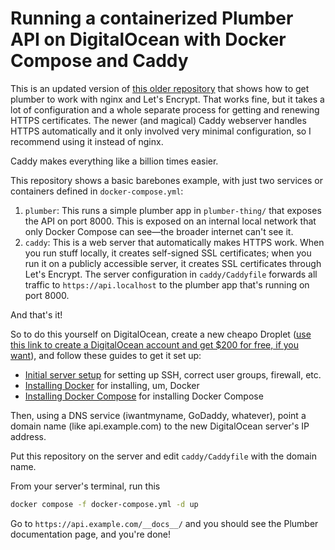 # Running a containerized Plumber API on DigitalOcean with Docker Compose and Caddy <!-- omit in toc -->

This is an updated version of [this older repository](https://github.com/andrewheiss/docker-plumber-nginx-letsencrypt) that shows how to get plumber to work with nginx and Let's Encrypt. That works fine, but it takes a lot of configuration and a whole separate process for getting and renewing HTTPS certificates. The newer (and magical) Caddy webserver handles HTTPS automatically and it only involved very minimal configuration, so I recommend using it instead of nginx. 

Caddy makes everything like a billion times easier.

This repository shows a basic barebones example, with just two services or containers defined in `docker-compose.yml`:

1. `plumber`: This runs a simple plumber app in `plumber-thing/` that exposes the API on port 8000. This is exposed on an internal local network that only Docker Compose can see—the broader internet can't see it. 
2. `caddy`: This is a web server that automatically makes HTTPS work. When you run stuff locally, it creates self-signed SSL certificates; when you run it on a publicly accessible server, it creates SSL certificates through Let's Encrypt. The server configuration in `caddy/Caddyfile` forwards all traffic to `https://api.localhost` to the plumber app that's running on port 8000.

And that's it!

So to do this yourself on DigitalOcean, create a new cheapo Droplet ([use this link to create a DigitalOcean account and get $200 for free, if you want](https://m.do.co/c/cec0de11762e)), and follow these guides to get it set up:

- [Initial server setup](https://www.digitalocean.com/community/tutorials/initial-server-setup-with-ubuntu-22-04) for setting up SSH, correct user groups, firewall, etc.
- [Installing Docker](https://www.digitalocean.com/community/tutorials/how-to-install-and-use-docker-on-ubuntu-22-04) for installing, um, Docker
- [Installing Docker Compose](https://www.digitalocean.com/community/tutorials/how-to-install-and-use-docker-compose-on-ubuntu-22-04) for installing Docker Compose

Then, using a DNS service (iwantmyname, GoDaddy, whatever), point a domain name (like api.example.com) to the new DigitalOcean server's IP address.

Put this repository on the server and edit `caddy/Caddyfile` with the domain name.

From your server's terminal, run this

```sh
docker compose -f docker-compose.yml -d up
```

Go to `https://api.example.com/__docs__/` and you should see the Plumber documentation page, and you're done!
